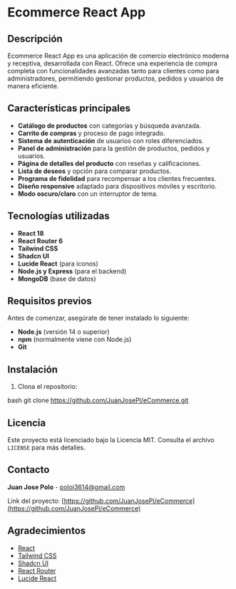 # Ecommerce React App

## Descripción

Ecommerce React App es una aplicación de comercio electrónico moderna y receptiva, desarrollada con React. Ofrece una experiencia de compra completa con funcionalidades avanzadas tanto para clientes como para administradores, permitiendo gestionar productos, pedidos y usuarios de manera eficiente.

## Características principales

- **Catálogo de productos** con categorías y búsqueda avanzada.
- **Carrito de compras** y proceso de pago integrado.
- **Sistema de autenticación** de usuarios con roles diferenciados.
- **Panel de administración** para la gestión de productos, pedidos y usuarios.
- **Página de detalles del producto** con reseñas y calificaciones.
- **Lista de deseos** y opción para comparar productos.
- **Programa de fidelidad** para recompensar a los clientes frecuentes.
- **Diseño responsive** adaptado para dispositivos móviles y escritorio.
- **Modo oscuro/claro** con un interruptor de tema.

## Tecnologías utilizadas

- **React 18**
- **React Router 6**
- **Tailwind CSS**
- **Shadcn UI**
- **Lucide React** (para iconos)
- **Node.js y Express** (para el backend)
- **MongoDB** (base de datos)

## Requisitos previos

Antes de comenzar, asegúrate de tener instalado lo siguiente:

- **Node.js** (versión 14 o superior)
- **npm** (normalmente viene con Node.js)
- **Git**

## Instalación

1. Clona el repositorio:

bash
git clone https://github.com/JuanJosePl/eCommerce.git
    

## Licencia

Este proyecto está licenciado bajo la Licencia MIT. Consulta el archivo `LICENSE` para más detalles.

## Contacto

**Juan Jose Polo**  - poloj3614@gmail.com

Link del proyecto: [https://github.com/JuanJosePl/eCommerce](https://github.com/JuanJosePl/eCommerce)

## Agradecimientos

- [React](https://reactjs.org/)
- [Tailwind CSS](https://tailwindcss.com/)
- [Shadcn UI](https://ui.shadcn.com/)
- [React Router](https://reactrouter.com/)
- [Lucide React](https://lucide.dev/)
